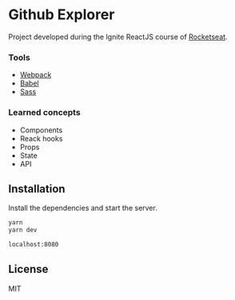 # Github Explorer

Project developed during the Ignite ReactJS course of [Rocketseat](http://rocketseat.com.br).

### Tools
- [Webpack](https://webpack.js.org)
- [Babel](https://babeljs.io/)
- [Sass](https://sass-lang.com)

### Learned concepts
- Components
- Reack hooks
- Props
- State
- API

## Installation

Install the dependencies and start the server.

```sh
yarn
yarn dev
```

```sh
localhost:8080
```

## License

MIT
